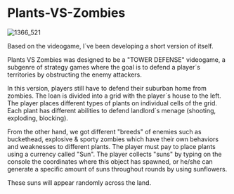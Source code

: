 # Plants-VS-Zombies

![1366_521](https://github.com/user-attachments/assets/6bcfbdf1-7b45-4e65-aa65-a6281646a130)

Based on the videogame, I´ve been developing a short version of itself.

Plants VS Zombies was designed to be a "TOWER DEFENSE" videogame, a subgenre of strategy games where
the goal is to defend a player´s territories by obstructing the enemy attackers.

In this version, players still have to defend their suburban home from zombies. The loan is divided into a grid with the
player´s house to the left.
The player places different types of plants on individual cells of the grid. Each plant has different abilities to defend 
landlord´s menage (shooting, exploding, blocking).

From the other hand, we got different "breeds" of enemies such as buckethead, explosive & sporty zombies which have their own 
behaviors and weaknesses to different plants.
The player must pay to place plants using a currency called "Sun". The player collects "suns" by typing on the console the coordinates
where this object has spawned, or he/she can generate a specific amount of suns throughout rounds by using sunflowers.

These suns will appear randomly across the land.


